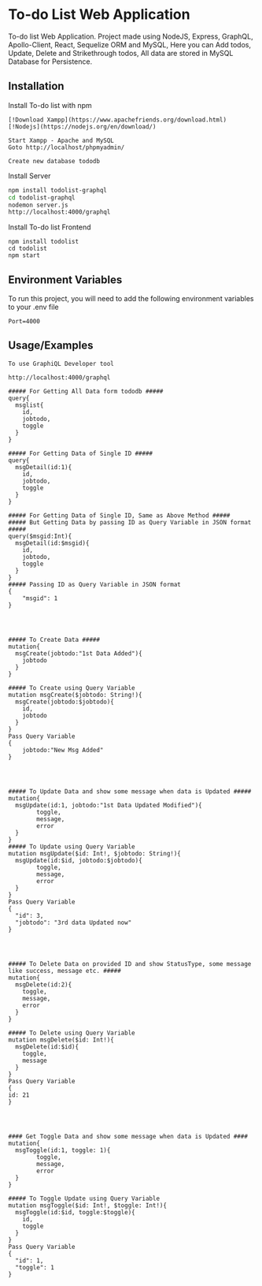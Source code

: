 
# To-do List Web Application

To-do list Web Application. Project made using NodeJS, Express, GraphQL, Apollo-Client, React, Sequelize ORM and MySQL, Here you can  Add todos, Update, Delete and Strikethrough todos,  All data are stored in MySQL Database for Persistence.




## Installation

Install To-do list with npm
```
[!Download Xampp](https://www.apachefriends.org/download.html)
[!Nodejs](https://nodejs.org/en/download/)

Start Xampp - Apache and MySQL
Goto http://localhost/phpmyadmin/

Create new database tododb
```
Install Server
```bash
npm install todolist-graphql
cd todolist-graphql
nodemon server.js
http://localhost:4000/graphql
```
Install To-do list Frontend
```
npm install todolist
cd todolist
npm start
```
## Environment Variables

To run this project, you will need to add the following environment variables to your .env file

`Port=4000`

## Usage/Examples

```
To use GraphiQL Developer tool

http://localhost:4000/graphql

##### For Getting All Data form tododb #####
query{
  msglist{
    id,
    jobtodo,
    toggle
  }
}

##### For Getting Data of Single ID #####
query{
  msgDetail(id:1){
    id,
	jobtodo,
    toggle
  }
}

##### For Getting Data of Single ID, Same as Above Method #####
##### But Getting Data by passing ID as Query Variable in JSON format #####
query($msgid:Int){
  msgDetail(id:$msgid){
    id,
	jobtodo,
    toggle
  }
}
##### Passing ID as Query Variable in JSON format
{
    "msgid": 1
}




##### To Create Data #####
mutation{
  msgCreate(jobtodo:"1st Data Added"){
	jobtodo
  }
}

##### To Create using Query Variable
mutation msgCreate($jobtodo: String!){
  msgCreate(jobtodo:$jobtodo){
    id,
    jobtodo
  }
}
Pass Query Variable
{
	jobtodo:"New Msg Added"
}




##### To Update Data and show some message when data is Updated #####
mutation{
  msgUpdate(id:1, jobtodo:"1st Data Updated Modified"){
		toggle,
		message,
		error
  }
}
##### To Update using Query Variable
mutation msgUpdate($id: Int!, $jobtodo: String!){
  msgUpdate(id:$id, jobtodo:$jobtodo){
		toggle,
		message,
		error
  }
}
Pass Query Variable
{
  "id": 3,
  "jobtodo": "3rd data Updated now"
}




##### To Delete Data on provided ID and show StatusType, some message like success, message etc. #####
mutation{
  msgDelete(id:2){
    toggle,
    message,
    error
  }
}

##### To Delete using Query Variable
mutation msgDelete($id: Int!){
  msgDelete(id:$id){
    toggle,
    message
  }
}
Pass Query Variable
{
id: 21
}




#### Get Toggle Data and show some message when data is Updated ####
mutation{
  msgToggle(id:1, toggle: 1){
		toggle,
		message,
		error
  }
}

##### To Toggle Update using Query Variable
mutation msgToggle($id: Int!, $toggle: Int!){
  msgToggle(id:$id, toggle:$toggle){
    id,
    toggle
  }
}
Pass Query Variable
{
  "id": 1,
  "toggle": 1
}
```

